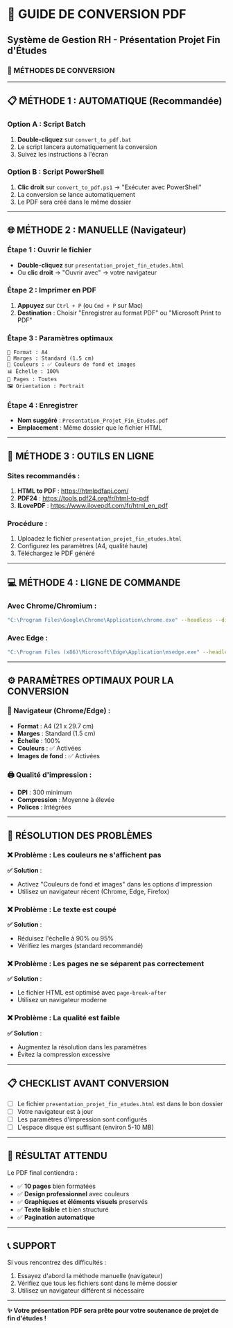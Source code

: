 # 📄 GUIDE DE CONVERSION PDF
## Système de Gestion RH - Présentation Projet Fin d'Études

### 🚀 MÉTHODES DE CONVERSION

---

## 📋 **MÉTHODE 1 : AUTOMATIQUE (Recommandée)**

### Option A : Script Batch
1. **Double-cliquez** sur `convert_to_pdf.bat`
2. Le script lancera automatiquement la conversion
3. Suivez les instructions à l'écran

### Option B : Script PowerShell  
1. **Clic droit** sur `convert_to_pdf.ps1` → "Exécuter avec PowerShell"
2. La conversion se lance automatiquement
3. Le PDF sera créé dans le même dossier

---

## 🌐 **MÉTHODE 2 : MANUELLE (Navigateur)**

### Étape 1 : Ouvrir le fichier
- **Double-cliquez** sur `presentation_projet_fin_etudes.html`
- Ou **clic droit** → "Ouvrir avec" → votre navigateur

### Étape 2 : Imprimer en PDF
1. **Appuyez** sur `Ctrl + P` (ou `Cmd + P` sur Mac)
2. **Destination** : Choisir "Enregistrer au format PDF" ou "Microsoft Print to PDF"

### Étape 3 : Paramètres optimaux
```
📏 Format : A4
📐 Marges : Standard (1.5 cm)
🎨 Couleurs : ✅ Couleurs de fond et images
📊 Échelle : 100%
📑 Pages : Toutes
🖼️ Orientation : Portrait
```

### Étape 4 : Enregistrer
- **Nom suggéré** : `Presentation_Projet_Fin_Etudes.pdf`
- **Emplacement** : Même dossier que le fichier HTML

---

## 🔧 **MÉTHODE 3 : OUTILS EN LIGNE**

### Sites recommandés :
1. **HTML to PDF** : https://htmlpdfapi.com/
2. **PDF24** : https://tools.pdf24.org/fr/html-to-pdf
3. **ILovePDF** : https://www.ilovepdf.com/fr/html_en_pdf

### Procédure :
1. Uploadez le fichier `presentation_projet_fin_etudes.html`
2. Configurez les paramètres (A4, qualité haute)
3. Téléchargez le PDF généré

---

## 💻 **MÉTHODE 4 : LIGNE DE COMMANDE**

### Avec Chrome/Chromium :
```bash
"C:\Program Files\Google\Chrome\Application\chrome.exe" --headless --disable-gpu --print-to-pdf="Presentation_Projet_Fin_Etudes.pdf" "file:///C:/chemin/vers/presentation_projet_fin_etudes.html"
```

### Avec Edge :
```bash
"C:\Program Files (x86)\Microsoft\Edge\Application\msedge.exe" --headless --disable-gpu --print-to-pdf="Presentation_Projet_Fin_Etudes.pdf" "file:///C:/chemin/vers/presentation_projet_fin_etudes.html"
```

---

## ⚙️ **PARAMÈTRES OPTIMAUX POUR LA CONVERSION**

### 📱 Navigateur (Chrome/Edge) :
- **Format** : A4 (21 x 29.7 cm)
- **Marges** : Standard (1.5 cm)
- **Échelle** : 100%
- **Couleurs** : ✅ Activées
- **Images de fond** : ✅ Activées

### 🖨️ Qualité d'impression :
- **DPI** : 300 minimum
- **Compression** : Moyenne à élevée
- **Polices** : Intégrées

---

## 🐛 **RÉSOLUTION DES PROBLÈMES**

### ❌ **Problème** : Les couleurs ne s'affichent pas
**✅ Solution** : 
- Activez "Couleurs de fond et images" dans les options d'impression
- Utilisez un navigateur récent (Chrome, Edge, Firefox)

### ❌ **Problème** : Le texte est coupé
**✅ Solution** :
- Réduisez l'échelle à 90% ou 95%
- Vérifiez les marges (standard recommandé)

### ❌ **Problème** : Les pages ne se séparent pas correctement
**✅ Solution** :
- Le fichier HTML est optimisé avec `page-break-after`
- Utilisez un navigateur moderne

### ❌ **Problème** : La qualité est faible
**✅ Solution** :
- Augmentez la résolution dans les paramètres
- Évitez la compression excessive

---

## 📋 **CHECKLIST AVANT CONVERSION**

- [ ] Le fichier `presentation_projet_fin_etudes.html` est dans le bon dossier
- [ ] Votre navigateur est à jour
- [ ] Les paramètres d'impression sont configurés
- [ ] L'espace disque est suffisant (environ 5-10 MB)

---

## 🎯 **RÉSULTAT ATTENDU**

Le PDF final contiendra :
- ✅ **10 pages** bien formatées
- ✅ **Design professionnel** avec couleurs
- ✅ **Graphiques et éléments visuels** preservés
- ✅ **Texte lisible** et bien structuré
- ✅ **Pagination automatique**

---

## 📞 **SUPPORT**

Si vous rencontrez des difficultés :
1. Essayez d'abord la méthode manuelle (navigateur)
2. Vérifiez que tous les fichiers sont dans le même dossier
3. Utilisez un navigateur différent si nécessaire

---

**✨ Votre présentation PDF sera prête pour votre soutenance de projet de fin d'études !**

